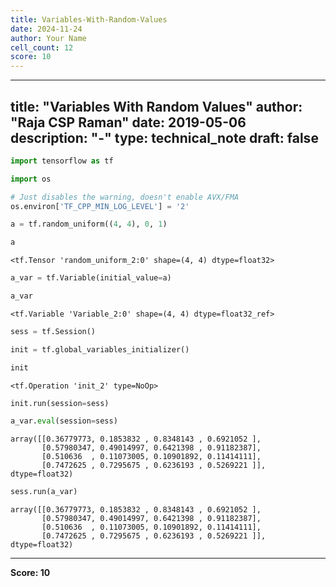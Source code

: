 ```yaml
---
title: Variables-With-Random-Values
date: 2024-11-24
author: Your Name
cell_count: 12
score: 10
---
```


---
title: "Variables With Random Values"
author: "Raja CSP Raman"
date: 2019-05-06
description: "-"
type: technical_note
draft: false
---

```python
import tensorflow as tf

import os

# Just disables the warning, doesn't enable AVX/FMA
os.environ['TF_CPP_MIN_LOG_LEVEL'] = '2'
```


```python
a = tf.random_uniform((4, 4), 0, 1)
```


```python
a
```




    <tf.Tensor 'random_uniform_2:0' shape=(4, 4) dtype=float32>




```python
a_var = tf.Variable(initial_value=a)
```


```python
a_var
```




    <tf.Variable 'Variable_2:0' shape=(4, 4) dtype=float32_ref>




```python
sess = tf.Session()
```


```python
init = tf.global_variables_initializer()
```


```python
init
```




    <tf.Operation 'init_2' type=NoOp>




```python
init.run(session=sess)
```


```python
a_var.eval(session=sess)
```




    array([[0.36779773, 0.1853832 , 0.8348143 , 0.6921052 ],
           [0.57980347, 0.49014997, 0.6421398 , 0.91182387],
           [0.510636  , 0.11073005, 0.10901892, 0.11414111],
           [0.7472625 , 0.7295675 , 0.6236193 , 0.5269221 ]], dtype=float32)




```python
sess.run(a_var)
```




    array([[0.36779773, 0.1853832 , 0.8348143 , 0.6921052 ],
           [0.57980347, 0.49014997, 0.6421398 , 0.91182387],
           [0.510636  , 0.11073005, 0.10901892, 0.11414111],
           [0.7472625 , 0.7295675 , 0.6236193 , 0.5269221 ]], dtype=float32)




---
**Score: 10**